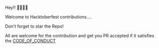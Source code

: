 Hey!! 🤙🏻🤙🏻

Welcome to Hacktoberfest contributions....

Don't forget to star the Repo! 

All are welcome for the contribution and get you PR accepted if it satisfies the [CODE_OF_CONDUCT](https://github.com/InvisiblePro/Hacktoberfest-2022/blob/main/CODE_OF_CONDUCT.md)
